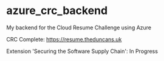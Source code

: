 # azure_crc_backend
My backend for the Cloud Resume Challenge using Azure

CRC Complete: https://resume.theduncans.uk

Extension 'Securing the Software Supply Chain': In Progress
